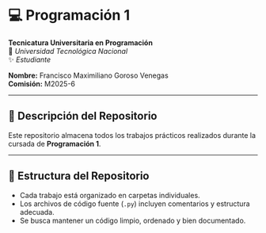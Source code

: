 # 💻 Programación 1

**Tecnicatura Universitaria en Programación**  
📍 *Universidad Tecnológica Nacional*  
✨ *Estudiante*

**Nombre:** Francisco Maximiliano Goroso Venegas  
**Comisión:** M2025-6  

---

## 📂 Descripción del Repositorio

Este repositorio almacena todos los trabajos prácticos realizados durante la cursada de **Programación 1**.

---

## 📌 Estructura del Repositorio

- Cada trabajo está organizado en carpetas individuales.  
- Los archivos de código fuente (`.py`) incluyen comentarios y estructura adecuada.  
- Se busca mantener un código limpio, ordenado y bien documentado.
